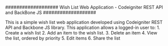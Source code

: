 ###################
Wish List Web Application - Codeigniter REST API and BackBone JS
###################

This is a simple wish list web application developed using Codeigniter REST API and Backbone JS library. This application allows a logged-in user to:
    1. Create a wish list
    2. Add an item to the wish list.
    3. Delete an item
    4. View the list, ordered by priority
    5. Edit items
    6. Share the list
